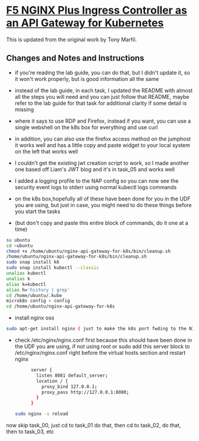 # [F5 NGINX Plus Ingress Controller as an API Gateway for Kubernetes](https://clouddocs.f5.com/training/community/nginx/html/class11/class11.html)

This is updated from the original work by Tony Marfil.

## Changes and Notes and Instructions

- if you're reading the lab guide, you can do that, but I didn't update it, so it won't work properly, but is good information all the same
- instead of the lab guide, in each task, I updated the README with almost all the steps you will need and you can just follow that README, maybe refer to the lab guide for that task for additional clarity if some detail is missing
- where it says to use RDP and Firefox, instead if you want, you can use a single webshell on the k8s box for everything and use curl
- in addition, you can also use the firefox access method on the jumphost it works well and has a little copy and paste widget to your local system on the left that works well
- I couldn't get the existing jwt creation script to work, so I made another one based off Liam's JWT blog and it's in task_05 and works well
- I added a logging profile to the NAP config so you can now see the security event logs to stderr using normal kubectl logs commands
  
- on the k8s box,hopefully all of these have been done for you in the UDF you are using, but just in case, you might need to do these things before you start the tasks
- (but don't copy and paste this entire block of commands, do it one at a time)

```bash
su ubuntu
cd ~ubuntu
chmod +x /home/ubuntu/nginx-api-gateway-for-k8s/bin/cleanup.sh
/home/ubuntu/nginx-api-gateway-for-k8s/bin/cleanup.sh
sudo snap install k6
sudo snap install kubectl --classic
unalias kubectl
unalias k
alias k=kubectl
alias h='history | grep'
cd /home/ubuntu/.kube
microk8s config > config
cd /home/ubuntu/nginx-api-gateway-for-k8s
``` 

- install nginx oss

```bash
sudo apt-get install nginx ( just to make the k8s port fwding to the NIC N+ dashboard easier )
```

- check /etc/nginx/nginx.conf first because this should have been done in the UDF you are using, if not using root or sudo add this server block to /etc/nginx/nginx.conf right before the virtual hosts section and restart nginx
  
  ```bash
        server {
          listen 8081 default_server;  
          location / {
            proxy_bind 127.0.0.1;
            proxy_pass http://127.0.0.1:8080;
          }  
        }
  ```
  ```bash
  sudo nginx -s reload
  ```
now skip task_00, just cd to task_01 do that, then cd to task_02, do that, then to task_03, etc





